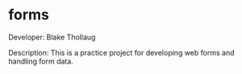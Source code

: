 # forms
Developer: Blake Thollaug

Description: This is a practice project for developing web forms and handling form data.
